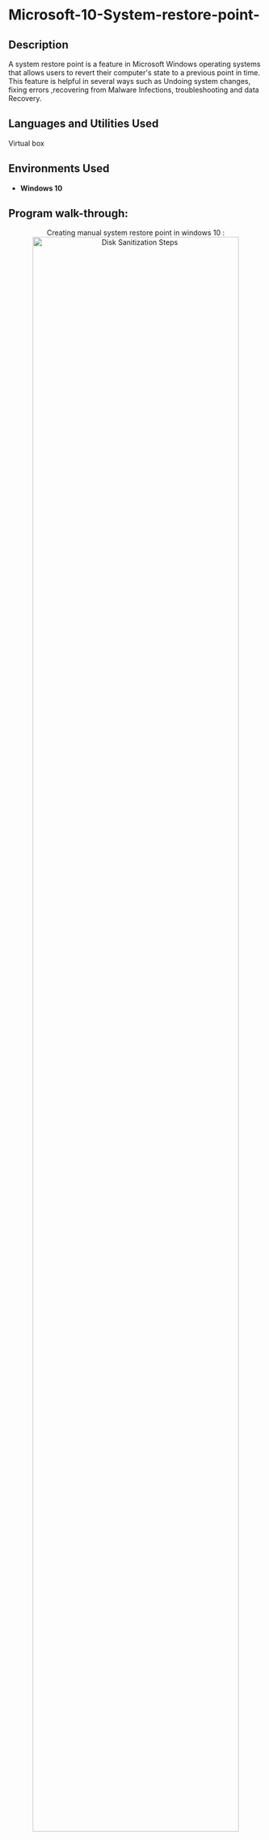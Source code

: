 # Microsoft-10-System-restore-point-

<h2>Description</h2>
A system restore point is a feature in Microsoft Windows operating systems that allows users to revert their computer's state to a previous point in time. This feature is helpful in several ways such as Undoing system changes, fixing errors ,recovering from Malware Infections, troubleshooting and data Recovery.

<br />


<h2>Languages and Utilities Used</h2>

Virtual box 

<h2>Environments Used </h2>

- <b>Windows 10 </b> 

<h2>Program walk-through:</h2>

<p align="center">
Creating manual system restore point in windows 10  : <br/>
<img src="https://imgur.com/8aSYeK8.png" height="90%" width="90%" alt="Disk Sanitization Steps"/>
<br />
<br />
Creating manual system restore point in windows 10 : <br/>
<img src="https://imgur.com/8cMgYXO.png" height="90%" width="90%" alt="Disk Sanitization Steps"/>
<br />
<br />
Creating manual system restore point in windows 10:  <br/>
<img src="https://imgur.com/SKiOc6r.png" height="90%" width="90%" alt="Disk Sanitization Steps"/>
<br />
<br />
Successfully created system restore point  :  <br/>
<img src="https://imgur.com/iwBnpPM.png" height="90%" width="90%" alt="Disk Sanitization Steps"/>
<br />
<br />
Successfully created system restore point :  <br/>
<img src="https://imgur.com/09dRgbE.png" height="90%" width="90%" alt="Disk Sanitization Steps"/>
<br />
<br />
Labs output Crashing system by chaning startup value in system registry  :  <br/>
<img src="https://imgur.com/ak4IeOr.png" height="90%" width="90%" alt="Disk Sanitization Steps"/>
<br />
<br />
Restoring crashed system using the system restore point created before  :  <br/>
<img src="https://imgur.com/VM7UTUj.png" height="90%" width="90%" alt="Disk Sanitization Steps"/>
<br />
<br />
Restoring crashed system using the system restore point created before : <br/>
<img src="https://imgur.com/nN8a1Dr.png" height="90%" width="90%" alt="Disk Sanitization Steps"/>
<br />
<br />
Restoring crashed system using the system restore point created before :  <br/>
<img src= "https://imgur.com/V51nBqm.png" height="90%" width="90%" alt="Disk Sanitization Steps"/>
<br />
<br />
Restoring crashed system using the system restore point created before :  <br/>
<img src="https://imgur.com/jSU8bX3.png" height="90%" width="90%" alt="Disk Sanitization Steps"/>
<br />
<br />
Restoring crashed system using the system restore point created before :  <br/>
<img src="https://imgur.com/GXurHTD.png" height="90%" width="90%" alt="Disk Sanitization Steps"/>
<br />
<br />
Restoring crashed system using the system restore point created before :  <br/>
<img src="https://imgur.com/lQpj2YO.png" height="90%" width="90%" alt="Disk Sanitization Steps"/>
<br />
<br />
Restoring crashed system using the system restore point created before :  <br/>
<img src="https://imgur.com/iBellOr.png" height="90%" width="90%" alt="Disk Sanitization Steps"/>
<br />
<br />
Successfully restored system using system restore point created before :  <br/>
<img src="https://imgur.com/UyY2Tlw.png" height="90%" width="90%" alt="Disk Sanitization Steps"/>
<br />
<br />

<br />
<br />

 
 <!--
 ```diff
- text in red
+ text in green
! text in orange
# text in gray
@@ text in purple (and bold)@@
```
--!>
